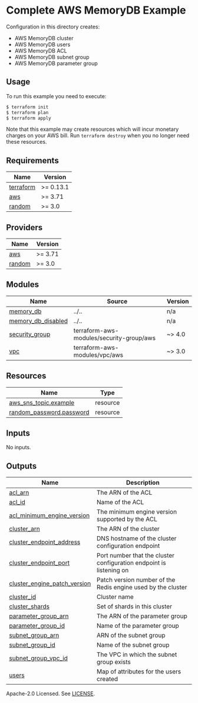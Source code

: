 # Complete AWS MemoryDB Example

Configuration in this directory creates:

- AWS MemoryDB cluster
- AWS MemoryDB users
- AWS MemoryDB ACL
- AWS MemoryDB subnet group
- AWS MemoryDB parameter group

## Usage

To run this example you need to execute:

```bash
$ terraform init
$ terraform plan
$ terraform apply
```

Note that this example may create resources which will incur monetary charges on your AWS bill. Run `terraform destroy` when you no longer need these resources.

<!-- BEGINNING OF PRE-COMMIT-TERRAFORM DOCS HOOK -->
## Requirements

| Name | Version |
|------|---------|
| <a name="requirement_terraform"></a> [terraform](#requirement\_terraform) | >= 0.13.1 |
| <a name="requirement_aws"></a> [aws](#requirement\_aws) | >= 3.71 |
| <a name="requirement_random"></a> [random](#requirement\_random) | >= 3.0 |

## Providers

| Name | Version |
|------|---------|
| <a name="provider_aws"></a> [aws](#provider\_aws) | >= 3.71 |
| <a name="provider_random"></a> [random](#provider\_random) | >= 3.0 |

## Modules

| Name | Source | Version |
|------|--------|---------|
| <a name="module_memory_db"></a> [memory\_db](#module\_memory\_db) | ../.. | n/a |
| <a name="module_memory_db_disabled"></a> [memory\_db\_disabled](#module\_memory\_db\_disabled) | ../.. | n/a |
| <a name="module_security_group"></a> [security\_group](#module\_security\_group) | terraform-aws-modules/security-group/aws | ~> 4.0 |
| <a name="module_vpc"></a> [vpc](#module\_vpc) | terraform-aws-modules/vpc/aws | ~> 3.0 |

## Resources

| Name | Type |
|------|------|
| [aws_sns_topic.example](https://registry.terraform.io/providers/hashicorp/aws/latest/docs/resources/sns_topic) | resource |
| [random_password.password](https://registry.terraform.io/providers/hashicorp/random/latest/docs/resources/password) | resource |

## Inputs

No inputs.

## Outputs

| Name | Description |
|------|-------------|
| <a name="output_acl_arn"></a> [acl\_arn](#output\_acl\_arn) | The ARN of the ACL |
| <a name="output_acl_id"></a> [acl\_id](#output\_acl\_id) | Name of the ACL |
| <a name="output_acl_minimum_engine_version"></a> [acl\_minimum\_engine\_version](#output\_acl\_minimum\_engine\_version) | The minimum engine version supported by the ACL |
| <a name="output_cluster_arn"></a> [cluster\_arn](#output\_cluster\_arn) | The ARN of the cluster |
| <a name="output_cluster_endpoint_address"></a> [cluster\_endpoint\_address](#output\_cluster\_endpoint\_address) | DNS hostname of the cluster configuration endpoint |
| <a name="output_cluster_endpoint_port"></a> [cluster\_endpoint\_port](#output\_cluster\_endpoint\_port) | Port number that the cluster configuration endpoint is listening on |
| <a name="output_cluster_engine_patch_version"></a> [cluster\_engine\_patch\_version](#output\_cluster\_engine\_patch\_version) | Patch version number of the Redis engine used by the cluster |
| <a name="output_cluster_id"></a> [cluster\_id](#output\_cluster\_id) | Cluster name |
| <a name="output_cluster_shards"></a> [cluster\_shards](#output\_cluster\_shards) | Set of shards in this cluster |
| <a name="output_parameter_group_arn"></a> [parameter\_group\_arn](#output\_parameter\_group\_arn) | The ARN of the parameter group |
| <a name="output_parameter_group_id"></a> [parameter\_group\_id](#output\_parameter\_group\_id) | Name of the parameter group |
| <a name="output_subnet_group_arn"></a> [subnet\_group\_arn](#output\_subnet\_group\_arn) | ARN of the subnet group |
| <a name="output_subnet_group_id"></a> [subnet\_group\_id](#output\_subnet\_group\_id) | Name of the subnet group |
| <a name="output_subnet_group_vpc_id"></a> [subnet\_group\_vpc\_id](#output\_subnet\_group\_vpc\_id) | The VPC in which the subnet group exists |
| <a name="output_users"></a> [users](#output\_users) | Map of attributes for the users created |
<!-- END OF PRE-COMMIT-TERRAFORM DOCS HOOK -->

Apache-2.0 Licensed. See [LICENSE](https://github.com/terraform-aws-modules/terraform-aws-memory-db/blob/master/LICENSE).
